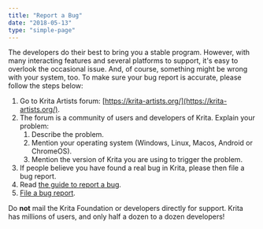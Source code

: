 ```yaml
---
title: "Report a Bug"
date: "2018-05-13"
type: "simple-page"
---
```


The developers do their best to bring you a stable program. However, with many interacting features and several platforms to support, it's easy to overlook the occasional issue. And, of course, something might be wrong with your system, too. To make sure your bug report is accurate, please follow the steps below:

1. Go to Krita Artists forum: [https://krita-artists.org/](https://krita-artists.org/).
2. The forum is a community of users and developers of Krita. Explain your problem:
    1. Describe the problem.
    2. Mention your operating system (Windows, Linux, Macos, Android or ChromeOS).
    3. Mention the version of Krita you are using to trigger the problem.
3. If people believe you have found a real bug in Krita, please then file a bug report.
4. Read [the guide to report a bug](https://docs.krita.org/en/untranslatable_pages/reporting_bugs.html).
5. [File a bug report](https://bugs.kde.org/enter_bug.cgi?product=krita).

Do **not** mail the Krita Foundation or developers directly for support. Krita has millions of users, and only half a dozen to a dozen developers!
